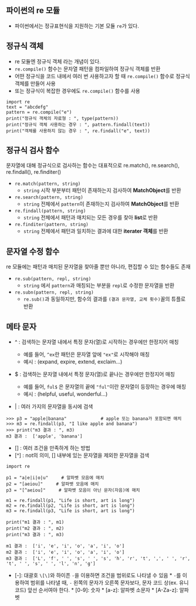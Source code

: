 ## 파이썬의 re 모듈
* 파이썬에서는 정규표현식을 지원하는 기본 모듈 ```re```가 있다.

## 정규식 객체
* re 모듈엔 정규식 객체 라는 개념이 있다. 
* ```re.compile()``` 함수는 문자열 패턴을 컴파일하여 정규식 객체를 반환
* 어떤 정규식을 코드 내에서 여러 번 사용하고자 할 때 ```re.compile()``` 함수로 정규식 객체를 만들어 사용
* 또는 정규식이 복잡한 경우에도 ```re.compile()``` 함수를 사용
```
import re
text = "abcdefg"
pattern = re.compile("e")
print("정규식 객체의 자료형 : ", type(pattern))
print("정규식 객체 사용하는 경우 : ", pattern.findall(text))
print("객체를 사용하지 않는 경우 : ", re.findall("e", text))
```

## 정규식 검사 함수
문자열에 대해 정규식으로 검사하는 함수는 대표적으로 re.match(), re.search(), re.findall(), re.finditer()

* ```re.match(pattern, string)```	
    * ```string``` 시작 부분부터 패턴이 존재하는지 검사하여 **MatchObject**를 반환
* ```re.search(pattern, string)```	
    * ```string``` 전체에서 ```pattern```이 존재하는지 검사하여 **MatchObject**를 반환
* ```re.findall(pattern, string)```	
    * ```string``` 전체에서 패턴과 매치되는 모든 경우를 찾아 **list**로 반환
* ```re.finditer(pattern, string)```	
    * ```string``` 전체에서 패턴과 일치하는 결과에 대한 **iterater 객체**를 반환

## 문자열 수정 함수
re 모듈에는 패턴과 매치된 문자열을 찾아줄 뿐만 아니라, 편집할 수 있는 함수들도 존재

* ```re.sub(pattern, repl, string)```	
    * ```string``` 에서 ```pattern```과 매칭되는 부분을 ```repl```로 수정한 문자열을 반환
* ```re.subn(pattern, repl, string)```	
    * ```re.sub()```과 동일하지만, 함수의 결과를 ```(결과 문자열, 교체 횟수)```꼴의 튜플로 반환

## 메타 문자
* ^ :  검색하는 문자열 내에서 특정 문자(열)로 시작하는 경우에만 한정지어 매칭
    * 예를 들어, ```^ex```란 패턴은 문자열 앞에 ```"ex"```로 시작해야 매칭
    * 예시 : (expand, expire, extend, exclaim...)

* $ : 검색하는 문자열 내에서 특정 문자(열)로 끝나는 경우에만 한정지어 매칭
    * 예를 들어, ```ful$``` 은 문자열의 끝에 ```"ful"```이란 문자열이 등장하는 경우에 매칭
    * 예시 : (helpful, useful, wonderful...)

* | : 여러 가지의 문자열을 동시에 검색
```
>>> p3 = "apple|banana"             # apple 또는 banana가 포함되면 매치
>>> m3 = re.findall(p3, "I like apple and banana")
>>> print("m3 결과 : ", m3)
m3 결과 :  ['apple', 'banana']
```

* \[\] : 여러 조건을 만족하게 하는 방법
* \[^\] : not의 의미, \[\] 내부에 있는 문자열을 제외한 문자열을 검색
```
import re

p1 = "a|e|i|o|u"     # 알파벳 모음에 매치
p2 = "[aeiou]"     # 알파벳 모음에 매치
p3 = "[^aeiou]"     # 알파벳 모음이 아닌 문자(자음)에 매치

m1 = re.findall(p1, "Life is short, art is long")
m2 = re.findall(p2, "Life is short, art is long")
m3 = re.findall(p3, "Life is short, art is long")

print("m1 결과 : ", m1)
print("m2 결과 : ", m2)
print("m3 결과 : ", m3)

m1 결과 :  ['i', 'e', 'i', 'o', 'a', 'i', 'o']
m2 결과 :  ['i', 'e', 'i', 'o', 'a', 'i', 'o']
m3 결과 :  ['L', 'f', ' ', 's', ' ', 's', 'h', 'r', 't', ',', ' ', 'r', 't', ' ', 's', ' ', 'l', 'n', 'g']
```
* \[-\]: 대괄호 ```\[\]```와 하이픈 ```-```을 이용하면 조건을 범위로도 나타낼 수 있음
      * ```-```를 이용하여 범위를 나타낼 때, ```-``` 왼쪽의 문자가 오른쪽 문자보다, 문자 코드 상(ex. 유니코드) 앞선 순서여야 한다. 
      * \[0-9\]: 숫자
      * \[a-z\]: 알파벳 소문자
      * \[A-Za-z\]: 알파벳
